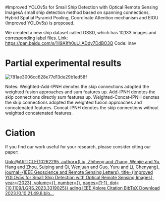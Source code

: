 #Improved YOLOv5s for Small Ship Detection with Optical Remote Sensing ImagesA small ship detection method based on spanning connections, Hybrid Spatial Pyramid Pooling, Coordinate Attention mechanism and EIOU (Improved YOLOv5s) is proposed.

We created a new ship dataset called OSSD, which has 10,133 images and corresponding label files. 
Link: https://pan.baidu.com/s/1lI9A1fh0uU_ADdy7DdBO3Q 
Code: inav

# Partial experimental results

![781ae3006cc628e77d13de29b1ed58f](https://github.com/wenjieo/Improved-YOLOv5s-for-small-ship-detection/assets/97601413/5a6d565c-b977-4883-b899-c519944b76cf)

Notes: Weighted-Add-IPNH denotes the skip connections adopted the weighted fusion approaches and sum features up. Add-IPNH denotes the skip connections directly sum features up. Weighted-Concat-IPNH denotes the skip connections adopted the weighted fusion approaches and concatenated features. Concat-IPNH denotes the skip connections without weighted concatenated features.

# Ciation
If you find our work useful for your research, please consider citing our paper:

[Uplo@ARTICLE{10262295,
  author={Liu, Zhiheng and Zhang, Wenjie and Yu, Hang and Zhou, Suiping and Qi, Wenjuan and Guo, Yuru and Li, Chenyang},
  journal={IEEE Geoscience and Remote Sensing Letters}, 
  title={Improved YOLOv5s for Small Ship Detection with Optical Remote Sensing Images}, 
  year={2023},
  volume={},
  number={},
  pages={1-1},
  doi={10.1109/LGRS.2023.3319025}}
ading IEEE Xplore Citation BibTeX Download 2023.10.10.21.49.8.bib…]()
